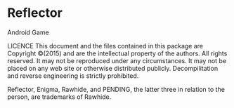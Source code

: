 # Reflector
Android Game


LICENCE
This document and the files contained in this package are Copyright ©(2015) and are the intellectual property of the authors. All rights reserved. It may not be reproduced under any circumstances. It may not be placed on any web site or otherwise distributed publicly. Decompilitation and reverse engineering is strictly prohibited.

Reflector, Enigma, Rawhide, and PENDING, the latter three in relation to the person, are trademarks of Rawhide.
